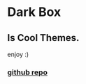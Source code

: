 # Dark Box
## Is Cool Themes.
enjoy :)

### [github repo](http://code.visualstudio.com/docs/languages/markdown)